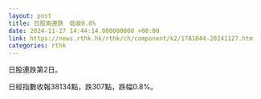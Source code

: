 ```yaml
---
layout: post
title: 日股兩連跌　低收0.8%
date: 2024-11-27 14:44:14.000000000 +08:00
link: https://news.rthk.hk/rthk/ch/component/k2/1781044-20241127.htm
categories: rthk
---
```


日股連跌第2日。

日經指數收報38134點，跌307點，跌幅0.8%。
